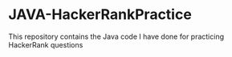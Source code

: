 # JAVA-HackerRankPractice
This repository contains the Java code I have done for practicing HackerRank questions
